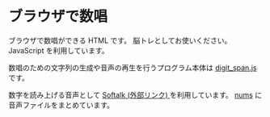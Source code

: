 # ブラウザで数唱

ブラウザで数唱ができる HTML です。
脳トレとしてお使いください。
JavaScript を利用しています。

数唱のための文字列の生成や音声の再生を行うプログラム本体は [digit_span.js](/digit_span.js) です。

数字を読み上げる音声として [Softalk (外部リンク) ](https://w.atwiki.jp/softalk/) を利用しています。
[nums](/nums) に音声ファイルをまとめています。
